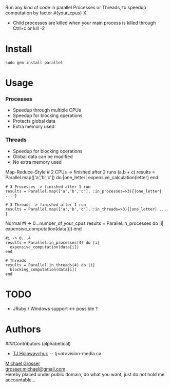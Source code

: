 Run any kind of code in parallel Processes or Threads, to speedup computation by factor #{your_cpus} X.

 - Child processes are killed when your main process is killed through Ctrl+c or kill -2

Install
=======
    sudo gem install parallel

Usage
=====
### Processes
 - Speedup through multiple CPUs
 - Speedup for blocking operations
 - Protects global data
 - Extra memory used

### Threads
 - Speedup for blocking operations
 - Global data can be modified
 - No extra memory used

Map-Reduce-Style
    # 2 CPUs -> finished after 2 runs (a,b + c)
    results = Parallel.map(['a','b','c']) do |one_letter|
      expensive_calculation(letter)
    end

    # 3 Processes -> finished after 1 run
    results = Parallel.map(['a','b','c'], :in_processes=>3){|one_letter| ... }

    # 3 Threads -> finished after 1 run
    results = Parallel.map(['a','b','c'], :in_threads=>3){|one_letter| ... }


Normal
    #i -> 0...number_of_your_cpus
    results = Parallel.in_processes do |i|
      expensive_computation(data[i])
    end

    #i -> 0...4
    results = Parallel.in_processes(4) do |i|
      expensive_computation(data[i])
    end

    # Threads
    results = Parallel.in_threads(4) do |i|
      blocking_computation(data[i])
    end

TODO
====
 - JRuby / Windows support <-> possible ?

Authors
=======

###Contributors (alphabetical)
 - [TJ Holowaychuk](http://vision-media.ca/) -- tj<$at$>vision-media.ca

[Michael Grosser](http://pragmatig.wordpress.com)  
grosser.michael@gmail.com  
Hereby placed under public domain, do what you want, just do not hold me accountable...